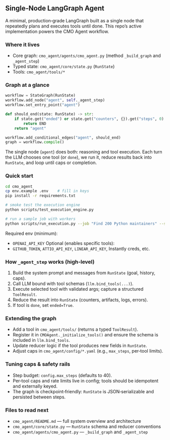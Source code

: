 ## Single‑Node LangGraph Agent

A minimal, production‑grade LangGraph built as a single node that repeatedly plans and executes tools until done. This repo’s active implementation powers the CMO Agent workflow.

### Where it lives

- Core graph: `cmo_agent/agents/cmo_agent.py` (method `_build_graph` and `_agent_step`)
- Typed state: `cmo_agent/core/state.py` (`RunState`)
- Tools: `cmo_agent/tools/*`

### Graph at a glance

```python
workflow = StateGraph(RunState)
workflow.add_node("agent", self._agent_step)
workflow.set_entry_point("agent")

def should_end(state: RunState) -> str:
    if state.get("ended") or state.get("counters", {}).get("steps", 0) >= self.config.get("max_steps", 40):
        return END
    return "agent"

workflow.add_conditional_edges("agent", should_end)
graph = workflow.compile()
```

The single node (`agent`) does both: reasoning and tool execution. Each turn the LLM chooses one tool (or `done`), we run it, reduce results back into `RunState`, and loop until caps or completion.

### Quick start

```bash
cd cmo_agent
cp env.example .env    # fill in keys
pip install -r requirements.txt

# smoke test the execution engine
python scripts/test_execution_engine.py

# run a sample job with workers
python scripts/run_execution.py --job "Find 200 Python maintainers" --start-workers
```

Required env (minimum):

- `OPENAI_API_KEY`
  Optional (enables specific tools):
- `GITHUB_TOKEN`, `ATTIO_API_KEY`, `LINEAR_API_KEY`, Instantly creds, etc.

### How `_agent_step` works (high‑level)

1. Build the system prompt and messages from `RunState` (goal, history, caps).
2. Call LLM bound with tool schemas (`llm.bind_tools(...)`).
3. Execute selected tool with validated args; capture a structured `ToolResult`.
4. Reduce the result into `RunState` (counters, artifacts, logs, errors).
5. If tool is `done`, set `ended=True`.

### Extending the graph

- Add a tool in `cmo_agent/tools/` (returns a typed `ToolResult`).
- Register it in `CMOAgent._initialize_tools()` and ensure the schema is included in `llm.bind_tools`.
- Update reducer logic if the tool produces new fields in `RunState`.
- Adjust caps in `cmo_agent/config/*.yaml` (e.g., `max_steps`, per‑tool limits).

### Tuning caps & safety rails

- Step budget: `config.max_steps` (defaults to 40).
- Per‑tool caps and rate limits live in config; tools should be idempotent and externally keyed.
- The graph is checkpoint‑friendly: `RunState` is JSON‑serializable and persisted between steps.

### Files to read next

- `cmo_agent/README.md` — full system overview and architecture
- `cmo_agent/core/state.py` — `RunState` schema and reducer conventions
- `cmo_agent/agents/cmo_agent.py` — `_build_graph` and `_agent_step`
